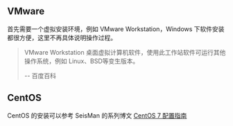 <!--more-->

## VMware

首先需要一个虚拟安装环境，例如 VMware Workstation，Windows 下软件安装都很方便，这里不再具体说明操作过程。

> VMware Workstation 桌面虚拟计算机软件，使用此工作站软件可运行其他操作系统，例如 Linux、BSD等变生版本。
>
> -- 百度百科


## CentOS 

CentOS 的安装可以参考 SeisMan 的系列博文 [CentOS 7 配置指南](http://blog.seisman.info/centos7-setup/)
